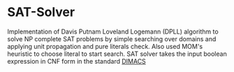 # SAT-Solver

Implementation of Davis Putnam Loveland Logemann (DPLL) algorithm to solve NP complete SAT problems by simple searching over domains and applying unit propagation and pure literals check. Also used MOM's heuristic to choose literal to start search. 
SAT solver takes the input boolean expression in CNF form in the standard [DIMACS](https://www.cs.utexas.edu/users/moore/acl2/manuals/current/manual/index-seo.php/SATLINK____DIMACS#:~:text=DIMACS%20format%20is%20a%20standard,gives%20the%20competitions'%20official%20description.)
